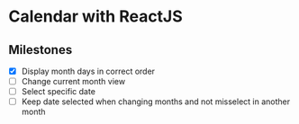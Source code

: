 # Calendar with ReactJS

## Milestones 

- [x] Display month days in correct order
- [ ] Change current month view
- [ ] Select specific date
- [ ] Keep date selected when changing months and not misselect in another month